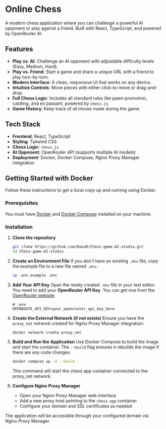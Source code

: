 # Online Chess

A modern chess application where you can challenge a powerful AI opponent or play against a friend. Built with React, TypeScript, and powered by OpenRouter AI.

## Features

- **Play vs. AI**: Challenge an AI opponent with adjustable difficulty levels (Easy, Medium, Hard).
- **Play vs. Friend**: Start a game and share a unique URL with a friend to play turn-by-turn.
- **Modern Interface**: A clean, responsive UI that works on any device.
- **Intuitive Controls**: Move pieces with either click-to-move or drag-and-drop.
- **Full Chess Logic**: Includes all standard rules like pawn promotion, castling, and en passant, powered by `chess.js`.
- **Game History**: Keep track of all moves made during the game.

## Tech Stack

- **Frontend**: React, TypeScript
- **Styling**: Tailwind CSS
- **Chess Logic**: `chess.js`
- **AI Opponent**: OpenRouter API (supports multiple AI models)
- **Deployment**: Docker, Docker Compose, Nginx Proxy Manager integration

## Getting Started with Docker

Follow these instructions to get a local copy up and running using Docker.

### Prerequisites

You must have [Docker](https://www.docker.com/get-started) and [Docker Compose](https://docs.docker.com/compose/install/) installed on your machine.

### Installation

1.  **Clone the repository**
    ```sh
    git clone https://github.com/RaouR/Chess-game-AI-studio.git
    cd Chess-game-AI-studio
    ```

2.  **Create an Environment File**
    If you don't have an existing `.env` file, copy the example file to a new file named `.env`.
    ```sh
    cp .env.example .env
    ```

3.  **Add Your API Key**
    Open the newly created `.env` file in your text editor. You need to add your **OpenRouter API Key**. You can get one from the [OpenRouter website](https://openrouter.ai/keys).

    ```env
    # .env
    OPENROUTE_API_KEY=your_openrouter_api_key_here
    ```

4.  **Create the External Network (if not exists)**
    Ensure you have the `proxy_net` network created for Nginx Proxy Manager integration:
    ```sh
    docker network create proxy_net
    ```

5.  **Build and Run the Application**
    Use Docker Compose to build the image and start the container. The `--build` flag ensures it rebuilds the image if there are any code changes.
    ```sh
    docker compose up -d --build
    ```
    This command will start the chess app container connected to the proxy_net network.

6.  **Configure Nginx Proxy Manager**
    - Open your Nginx Proxy Manager web interface
    - Add a new proxy host pointing to the `chess-app` container
    - Configure your domain and SSL certificates as needed

The application will be accessible through your configured domain via Nginx Proxy Manager.
